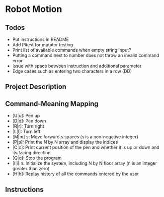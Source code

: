 # Robot Motion

## Todos

- Put instructions in README
- Add Pitest for mutator testing
- Print list of available commands when empty string input?
- Putting a command next to number does not throw an invalid command error
- Issue with space between instruction and additional parameter
- Edge cases such as entering two characters in a row (DD)

## Project Description

## Command-Meaning Mapping

- [U|u]: Pen up
- [D|d]: Pen down
- [R|r]: Turn right
- [L|l]: Turn left
- [M|m] s: Move forward s spaces (s is a non-negative integer)
- [P|p]: Print the N by N array and display the indices
- [C|c]: Print current position of the pen and whether it is up or down and its facing direction
- [Q|q]: Stop the program
- [I|i] n: Initialize the system, including N by N floor array (n is an integer greater than zero)
- [H|h]: Replay history of all the commands entered by the user

## Instructions
